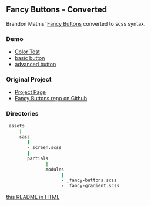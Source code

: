 ## Fancy Buttons - Converted

Brandon Mathis’ [Fancy Buttons](https://github.com/imathis/fancy-buttons) converted to scss syntax.

### Demo
* [Color Test](http://atelierbram.github.io/fancy-buttons-converted/color-test.html)
* [basic button](http://atelierbram.github.io/fancy-buttons-converted/button-basics.html)
* [advanced button](http://atelierbram.github.io/fancy-buttons-converted/button-advanced.html)

### Original Project
* [Project Page](http://brandonmathis.com/projects/fancy-buttons/)
* [Fancy Buttons repo on Github](https://github.com/imathis/fancy-buttons)

### Directories

```bash
 assets
     |
     sass
        |
        - screen.scss
        |
        partials
               |
               modules
                     |
                     - _fancy-buttons.scss
                     - _fancy-gradient.scss
```

[this README in HTML](http://atelierbram.github.io/fancy-buttons-converted/)

